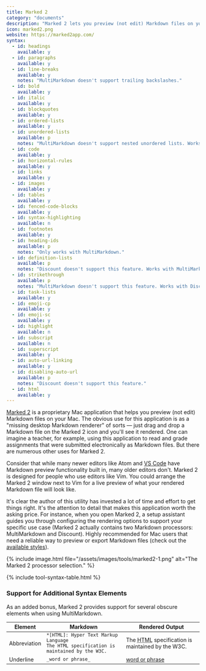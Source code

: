 ```yaml
---
title: Marked 2
category: "documents"
description: "Marked 2 lets you preview (not edit) Markdown files on your Mac."
icon: marked2.png
website: https://marked2app.com/
syntax:
  - id: headings
    available: y
  - id: paragraphs
    available: y
  - id: line-breaks
    available: y
    notes: "MultiMarkdown doesn't support trailing backslashes."
  - id: bold
    available: y
  - id: italic
    available: y
  - id: blockquotes
    available: y
  - id: ordered-lists
    available: y
  - id: unordered-lists
    available: p
    notes: "MultiMarkdown doesn't support nested unordered lists. Works with Discount."
  - id: code
    available: y
  - id: horizontal-rules
    available: y
  - id: links
    available: y
  - id: images
    available: y
  - id: tables
    available: y
  - id: fenced-code-blocks
    available: y
  - id: syntax-highlighting
    available: n
  - id: footnotes
    available: y
  - id: heading-ids
    available: p
    notes: "Only works with MultiMarkdown."
  - id: definition-lists
    available: p
    notes: "Discount doesn't support this feature. Works with MultiMarkdown."
  - id: strikethrough
    available: p
    notes: "MultiMarkdown doesn't support this feature. Works with Discount."
  - id: task-lists
    available: y
  - id: emoji-cp
    available: y
  - id: emoji-sc
    available: y
  - id: highlight
    available: n
  - id: subscript
    available: n
  - id: superscript
    available: y
  - id: auto-url-linking
    available: y
  - id: disabling-auto-url
    available: p
    notes: "Discount doesn't support this feature."
  - id: html
    available: y
---
```


[Marked 2](https://marked2app.com/) is a proprietary Mac application that helps you preview (not edit) Markdown files on your Mac. The obvious use for this application is as a "missing desktop Markdown renderer" of sorts — just drag and drop a Markdown file on the Marked 2 icon and you'll see it rendered. One can imagine a teacher, for example, using this application to read and grade assignments that were submitted electronically as Markdown files. But there are numerous other uses for Marked 2. 

Consider that while many newer editors like Atom and [VS Code](/tools/vscode/) have Markdown preview functionality built in, many older editors don't. Marked 2 is designed for people who use editors like Vim. You could arrange the Marked 2 window next to Vim for a live preview of what your rendered Markdown file will look like.

It's clear the author of this utility has invested a lot of time and effort to get things right. It's the attention to detail that makes this application worth the asking price. For instance, when you open Marked 2, a setup assistant guides you through configuring the rendering options to support your specific use case (Marked 2 actually contains two Markdown processors: MultiMarkdown and Discount). Highly recommended for Mac users that need a reliable way to preview or export Markdown files (check out the [available styles](https://marked2app.com/styles/)).

{% include image.html file="/assets/images/tools/marked2-1.png" alt="The Marked 2 processor selection." %}

{% include tool-syntax-table.html %}

### Support for Additional Syntax Elements

As an added bonus, Marked 2 provides support for several obscure elements when using MultiMarkdown.

<table class="table table-bordered" style="font-size: 14px">
  <thead class="thead-light">
    <tr>
      <th>Element</th>
      <th>Markdown</th>
      <th>Rendered Output</th>
    </tr>
  </thead>
  <tbody>
    <tr>
      <td>Abbreviation</td>
      <td><code>*[HTML]: Hyper Text Markup Language</code><br>
      <code>The HTML specification is maintained by the W3C.</code></td>
      <td>The <abbr title="Hyper Text Markup Language">HTML</abbr> specification is maintained by the W3C.</td>
    </tr>
    <tr>
      <td>Underline</td>
      <td><code>_word or phrase_</code></td>
      <td><u>word or phrase</u></td>
    </tr>
  </tbody>
</table>
